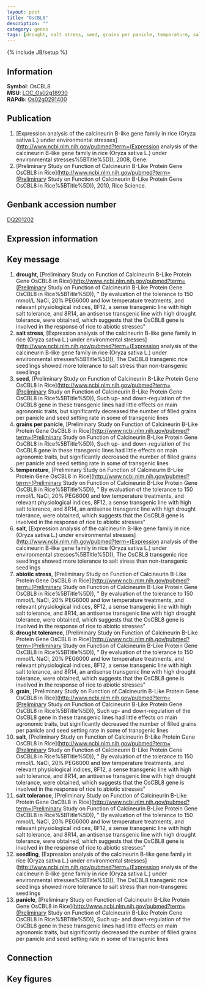 ```yaml
---
layout: post
title: "OsCBL8"
description: ""
category: genes
tags: [drought, salt stress, seed, grains per panicle, temperature, salt, abiotic stress, drought tolerance, grain, salt tolerance, seedling, panicle, Gene]
---
```

{% include JB/setup %}

## Information
__Symbol__: OsCBL8  
__MSU__: [LOC_Os02g18930](http://rice.plantbiology.msu.edu/cgi-bin/ORF_infopage.cgi?orf=LOC_Os02g18930)  
__RAPdb__: [Os02g0291400](http://rapdb.dna.affrc.go.jp/viewer/gbrowse_details/irgsp1?name=Os02g0291400)  

## Publication
1. [Expression analysis of the calcineurin B-like gene family in rice (Oryza sativa L.) under environmental stresses](http://www.ncbi.nlm.nih.gov/pubmed?term=(Expression analysis of the calcineurin B-like gene family in rice (Oryza sativa L.) under environmental stresses%5BTitle%5D)), 2008, Gene.
2. [Preliminary Study on Function of Calcineurin B-Like Protein Gene OsCBL8 in Rice](http://www.ncbi.nlm.nih.gov/pubmed?term=(Preliminary Study on Function of Calcineurin B-Like Protein Gene OsCBL8 in Rice%5BTitle%5D)), 2010, Rice Science.

## Genbank accession number
[DQ201202](http://www.ncbi.nlm.nih.gov/nuccore/DQ201202)

## Expression information

## Key message
1. __drought__, [Preliminary Study on Function of Calcineurin B-Like Protein Gene OsCBL8 in Rice](http://www.ncbi.nlm.nih.gov/pubmed?term=(Preliminary Study on Function of Calcineurin B-Like Protein Gene OsCBL8 in Rice%5BTitle%5D)), " By evaluation of the tolerance to 150 mmol/L NaCl, 20% PEG6000 and low temperature treatments, and relevant physiological indices, 8F12, a sense transgenic line with high salt tolerance, and 8R14, an antisense transgenic line with high drought tolerance, were obtained, which suggests that the OsCBL8 gene is involved in the response of rice to abiotic stresses"
2. __salt stress__, [Expression analysis of the calcineurin B-like gene family in rice (Oryza sativa L.) under environmental stresses](http://www.ncbi.nlm.nih.gov/pubmed?term=(Expression analysis of the calcineurin B-like gene family in rice (Oryza sativa L.) under environmental stresses%5BTitle%5D)),  The OsCBL8 transgenic rice seedlings showed more tolerance to salt stress than non-transgenic seedlings
3. __seed__, [Preliminary Study on Function of Calcineurin B-Like Protein Gene OsCBL8 in Rice](http://www.ncbi.nlm.nih.gov/pubmed?term=(Preliminary Study on Function of Calcineurin B-Like Protein Gene OsCBL8 in Rice%5BTitle%5D)),  Such up- and down-regulation of the OsCBL8 gene in these transgenic lines had little effects on main agronomic traits, but significantly decreased the number of filled grains per panicle and seed setting rate in some of transgenic lines
4. __grains per panicle__, [Preliminary Study on Function of Calcineurin B-Like Protein Gene OsCBL8 in Rice](http://www.ncbi.nlm.nih.gov/pubmed?term=(Preliminary Study on Function of Calcineurin B-Like Protein Gene OsCBL8 in Rice%5BTitle%5D)),  Such up- and down-regulation of the OsCBL8 gene in these transgenic lines had little effects on main agronomic traits, but significantly decreased the number of filled grains per panicle and seed setting rate in some of transgenic lines
5. __temperature__, [Preliminary Study on Function of Calcineurin B-Like Protein Gene OsCBL8 in Rice](http://www.ncbi.nlm.nih.gov/pubmed?term=(Preliminary Study on Function of Calcineurin B-Like Protein Gene OsCBL8 in Rice%5BTitle%5D)), " By evaluation of the tolerance to 150 mmol/L NaCl, 20% PEG6000 and low temperature treatments, and relevant physiological indices, 8F12, a sense transgenic line with high salt tolerance, and 8R14, an antisense transgenic line with high drought tolerance, were obtained, which suggests that the OsCBL8 gene is involved in the response of rice to abiotic stresses"
6. __salt__, [Expression analysis of the calcineurin B-like gene family in rice (Oryza sativa L.) under environmental stresses](http://www.ncbi.nlm.nih.gov/pubmed?term=(Expression analysis of the calcineurin B-like gene family in rice (Oryza sativa L.) under environmental stresses%5BTitle%5D)),  The OsCBL8 transgenic rice seedlings showed more tolerance to salt stress than non-transgenic seedlings
7. __abiotic stress__, [Preliminary Study on Function of Calcineurin B-Like Protein Gene OsCBL8 in Rice](http://www.ncbi.nlm.nih.gov/pubmed?term=(Preliminary Study on Function of Calcineurin B-Like Protein Gene OsCBL8 in Rice%5BTitle%5D)), " By evaluation of the tolerance to 150 mmol/L NaCl, 20% PEG6000 and low temperature treatments, and relevant physiological indices, 8F12, a sense transgenic line with high salt tolerance, and 8R14, an antisense transgenic line with high drought tolerance, were obtained, which suggests that the OsCBL8 gene is involved in the response of rice to abiotic stresses"
8. __drought tolerance__, [Preliminary Study on Function of Calcineurin B-Like Protein Gene OsCBL8 in Rice](http://www.ncbi.nlm.nih.gov/pubmed?term=(Preliminary Study on Function of Calcineurin B-Like Protein Gene OsCBL8 in Rice%5BTitle%5D)), " By evaluation of the tolerance to 150 mmol/L NaCl, 20% PEG6000 and low temperature treatments, and relevant physiological indices, 8F12, a sense transgenic line with high salt tolerance, and 8R14, an antisense transgenic line with high drought tolerance, were obtained, which suggests that the OsCBL8 gene is involved in the response of rice to abiotic stresses"
9. __grain__, [Preliminary Study on Function of Calcineurin B-Like Protein Gene OsCBL8 in Rice](http://www.ncbi.nlm.nih.gov/pubmed?term=(Preliminary Study on Function of Calcineurin B-Like Protein Gene OsCBL8 in Rice%5BTitle%5D)),  Such up- and down-regulation of the OsCBL8 gene in these transgenic lines had little effects on main agronomic traits, but significantly decreased the number of filled grains per panicle and seed setting rate in some of transgenic lines
10. __salt__, [Preliminary Study on Function of Calcineurin B-Like Protein Gene OsCBL8 in Rice](http://www.ncbi.nlm.nih.gov/pubmed?term=(Preliminary Study on Function of Calcineurin B-Like Protein Gene OsCBL8 in Rice%5BTitle%5D)), " By evaluation of the tolerance to 150 mmol/L NaCl, 20% PEG6000 and low temperature treatments, and relevant physiological indices, 8F12, a sense transgenic line with high salt tolerance, and 8R14, an antisense transgenic line with high drought tolerance, were obtained, which suggests that the OsCBL8 gene is involved in the response of rice to abiotic stresses"
11. __salt tolerance__, [Preliminary Study on Function of Calcineurin B-Like Protein Gene OsCBL8 in Rice](http://www.ncbi.nlm.nih.gov/pubmed?term=(Preliminary Study on Function of Calcineurin B-Like Protein Gene OsCBL8 in Rice%5BTitle%5D)), " By evaluation of the tolerance to 150 mmol/L NaCl, 20% PEG6000 and low temperature treatments, and relevant physiological indices, 8F12, a sense transgenic line with high salt tolerance, and 8R14, an antisense transgenic line with high drought tolerance, were obtained, which suggests that the OsCBL8 gene is involved in the response of rice to abiotic stresses"
12. __seedling__, [Expression analysis of the calcineurin B-like gene family in rice (Oryza sativa L.) under environmental stresses](http://www.ncbi.nlm.nih.gov/pubmed?term=(Expression analysis of the calcineurin B-like gene family in rice (Oryza sativa L.) under environmental stresses%5BTitle%5D)),  The OsCBL8 transgenic rice seedlings showed more tolerance to salt stress than non-transgenic seedlings
13. __panicle__, [Preliminary Study on Function of Calcineurin B-Like Protein Gene OsCBL8 in Rice](http://www.ncbi.nlm.nih.gov/pubmed?term=(Preliminary Study on Function of Calcineurin B-Like Protein Gene OsCBL8 in Rice%5BTitle%5D)),  Such up- and down-regulation of the OsCBL8 gene in these transgenic lines had little effects on main agronomic traits, but significantly decreased the number of filled grains per panicle and seed setting rate in some of transgenic lines

## Connection

## Key figures


